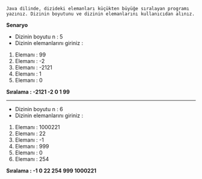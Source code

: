    Java dilinde, dizideki elemanları küçükten büyüğe sıralayan programı yazınız. Dizinin boyutunu ve dizinin elemanlarını kullanıcıdan alınız.

**Senaryo**

- Dizinin boyutu n : 5
- Dizinin elemanlarını giriniz :
1. Elemanı : 99
2. Elemanı : -2
3. Elemanı : -2121
4. Elemanı : 1
5. Elemanı : 0

**Sıralama : -2121 -2 0 1 99**

---

- Dizinin boyutu n : 6
- Dizinin elemanlarını giriniz :
1. Elemanı : 1000221
2. Elemanı : 22
3. Elemanı : -1
4. Elemanı : 999
5. Elemanı : 0
6. Elemanı : 254

**Sıralama : -1 0 22 254 999 1000221** 

